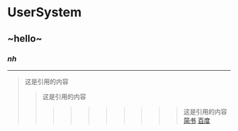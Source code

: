 # UserSystem
## ~hello~
### ***nh***
---
>这是引用的内容
>>这是引用的内容
>>>>>>>>>>这是引用的内容
 [简书](http://jianshu.com)
 [百度](http://baidu.com)
